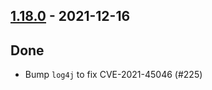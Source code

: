 ## [1.18.0](https://github.com/Kevin-Lee/logger-f/issues?utf8=%E2%9C%93&q=is%3Aissue+is%3Aclosed+milestone%3Amilestone24) - 2021-12-16

## Done
* Bump `log4j` to fix CVE-2021-45046 (#225)
